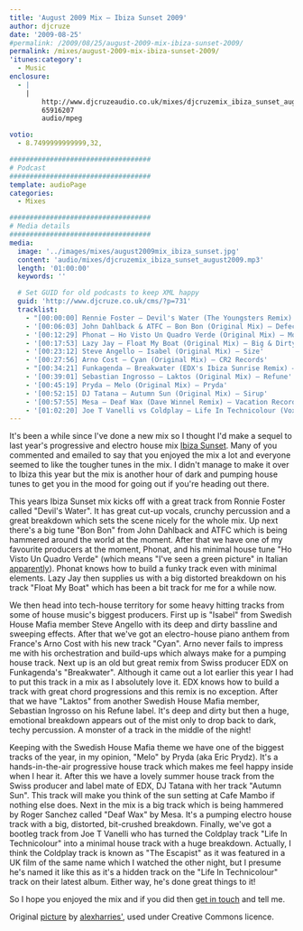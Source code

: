 ```yaml
---
title: 'August 2009 Mix – Ibiza Sunset 2009'
author: djcruze
date: '2009-08-25'
#permalink: /2009/08/25/august-2009-mix-ibiza-sunset-2009/
permalink: /mixes/august-2009-mix-ibiza-sunset-2009/
'itunes:category':
  - Music
enclosure:
  - |
    |
        http://www.djcruzeaudio.co.uk/mixes/djcruzemix_ibiza_sunset_august2009.mp3
        65916207
        audio/mpeg

votio:
  - 8.7499999999999,32,

###################################
# Podcast
###################################
template: audioPage
categories:
  - Mixes

###################################
# Media details
###################################
media:
  image: '../images/mixes/august2009mix_ibiza_sunset.jpg'
  content: 'audio/mixes/djcruzemix_ibiza_sunset_august2009.mp3'
  length: '01:00:00'
  keywords: ''

  # Set GUID for old podcasts to keep XML happy
  guid: 'http://www.djcruze.co.uk/cms/?p=731'
  tracklist:
    - "[00:00:00] Rennie Foster – Devil's Water (The Youngsters Remix) – Rebirth"
    - '[00:06:03] John Dahlback & ATFC – Bon Bon (Original Mix) – Defected'
    - '[00:12:29] Phonat – Ho Visto Un Quadro Verde (Original Mix) – Mofo Hifi'
    - '[00:17:53] Lazy Jay – Float My Boat (Original Mix) – Big & Dirty'
    - '[00:23:12] Steve Angello – Isabel (Original Mix) – Size'
    - '[00:27:56] Arno Cost – Cyan (Original Mix) – CR2 Records'
    - "[00:34:21] Funkagenda – Breakwater (EDX's Ibiza Sunrise Remix) – Toolroom"
    - '[00:39:01] Sebastian Ingrosso – Laktos (Original Mix) – Refune'
    - '[00:45:19] Pryda – Melo (Original Mix) – Pryda'
    - '[00:52:15] DJ Tatana – Autumn Sun (Original Mix) – Sirup'
    - '[00:57:55] Mesa – Deaf Wax (Dave Winnel Remix) – Vacation Records'
    - '[01:02:20] Joe T Vanelli vs Coldplay – Life In Technicolour (Vox Mix Funkfinders Edit) – CDR'
---
```


It's been a while since I've done a new mix so I thought I'd make a sequel to last year's progressive and electro house mix [Ibiza Sunset][2]. Many of you commented and emailed to say that you enjoyed the mix a lot and everyone seemed to like the tougher tunes in the mix. I didn't manage to make it over to Ibiza this year but the mix is another hour of dark and pumping house tunes to get you in the mood for going out if you're heading out there.

This years Ibiza Sunset mix kicks off with a great track from Ronnie Foster called "Devil's Water". It has great cut-up vocals, crunchy percussion and a great breakdown which sets the scene nicely for the whole mix. Up next there's a big tune "Bon Bon" from John Dahlback and ATFC which is being hammered around the world at the moment. After that we have one of my favourite producers at the moment, Phonat, and his minimal house tune "Ho Visto Un Quadro Verde" (which means "I've seen a green picture" in Italian [apparently][3]). Phonat knows how to build a funky track even with minimal elements. Lazy Jay then supplies us with a big distorted breakdown on his track "Float My Boat" which has been a bit track for me for a while now.

We then head into tech-house territory for some heavy hitting tracks from some of house music's biggest producers. First up is "Isabel" from Swedish House Mafia member Steve Angello with its deep and dirty bassline and sweeping effects. After that we've got an electro-house piano anthem from France's Arno Cost with his new track "Cyan". Arno never fails to impress me with his orchestration and build-ups which always make for a pumping house track. Next up is an old but great remix from Swiss producer EDX on Funkagenda's "Breakwater". Although it came out a lot earlier this year I had to put this track in a mix as I absolutely love it. EDX knows how to build a track with great chord progressions and this remix is no exception. After that we have "Laktos" from another Swedish House Mafia member, Sebastian Ingrosso on his Refune label. It's deep and dirty but then a huge, emotional breakdown appears out of the mist only to drop back to dark, techy percussion. A monster of a track in the middle of the night!

Keeping with the Swedish House Mafia theme we have one of the biggest tracks of the year, in my opinion, "Melo" by Pryda (aka Eric Prydz). It's a hands-in-the-air progressive house track which makes me feel happy inside when I hear it. After this we have a lovely summer house track from the Swiss producer and label mate of EDX, DJ Tatana with her track "Autumn Sun". This track will make you think of the sun setting at Cafe Mambo if nothing else does. Next in the mix is a big track which is being hammered by Roger Sanchez called "Deaf Wax" by Mesa. It's a pumping electro house track with a big, distorted, bit-crushed breakdown. Finally, we've got a bootleg track from Joe T Vanelli who has turned the Coldplay track "Life In Technicolour" into a minimal house track with a huge breakdown. Actually, I think the Coldplay track is known as "The Escapist" as it was featured in a UK film of the same name which I watched the other night, but I presume he's named it like this as it's a hidden track on the "Life In Technicolour" track on their latest album. Either way, he's done great things to it!

So I hope you enjoyed the mix and if you did then [get in touch][4] and tell me.

Original [picture][8] by [alexharries'][9], used under Creative Commons licence.

[1]: http://www.djcruze.co.uk/cms/wp-content/uploads/2009/08/august2009mix_ibiza_sunset.jpg
[2]: http://www.djcruze.co.uk/cms/2008/07/23/july-2008-mix-ibiza-sunset/
[3]: http://www.mofohifi.com/site/?p=357
[4]: /contact/
[6]: http://www.djcruze.co.uk/cms/wp-content/DownloadButton.gif
[7]: http://www.djcruzeaudio.co.uk/mixes/djcruzemix_ibiza_sunset_august2009.mp3
[8]: http://www.flickr.com/photos/alexharries/2754859516/
[9]: http://www.flickr.com/photos/alexharries/
